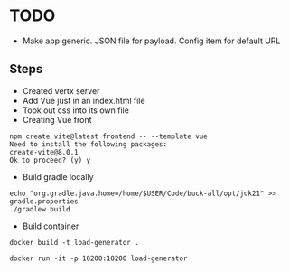 # TODO

- Make app generic. JSON file for payload. Config item for default URL

## Steps

- Created vertx server
- Add Vue just in an index.html file
- Took out css into its own file
- Creating Vue front 
```
npm create vite@latest frontend -- --template vue
Need to install the following packages:
create-vite@8.0.1
Ok to proceed? (y) y
```


- Build gradle locally 
```
echo "org.gradle.java.home=/home/$USER/Code/buck-all/opt/jdk21" >> gradle.properties
./gradlew build
```

- Build container
```
docker build -t load-generator .

docker run -it -p 10200:10200 load-generator
```

